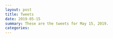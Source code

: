 ```yaml
---
layout: post
title: Tweets
date: 2019-05-15
summary: These are the tweets for May 15, 2019.
categories:
---
```


